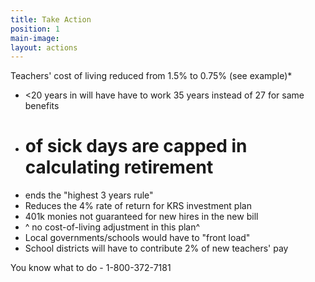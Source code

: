 ```yaml
---
title: Take Action
position: 1
main-image: 
layout: actions
---
```


 Teachers' cost of living reduced from 1.5% to 0.75% (see example)*
- <20 years in will have have to work 35 years instead of 27 for same benefits
- # of sick days are capped in calculating retirement
- ends the "highest 3 years rule" 
- Reduces the 4% rate of return for KRS investment plan
- 401k monies not guaranteed for new hires in the new bill
- ^ no cost-of-living adjustment in this plan^
- Local governments/schools would have to "front load"
- School districts will have to contribute 2% of new teachers' pay

You know what to do - 1-800-372-7181


